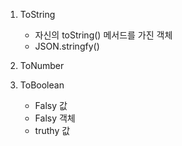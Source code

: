 1. ToString

    - 자신의 toString() 메서드를 가진 객체
    - JSON.stringfy()

2. ToNumber

3. ToBoolean

    - Falsy 값
    - Falsy 객체
    - truthy 값
